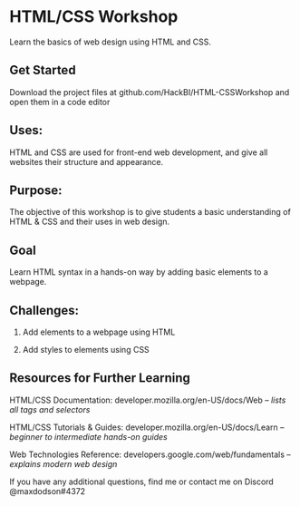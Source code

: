 # HTML/CSS Workshop
Learn the basics of web design using HTML and CSS.

## Get Started

Download the project files at github.com/HackBI/HTML-CSSWorkshop and open them in a code editor
    
## Uses: 
HTML and CSS are used for front-end web development, and give all websites their structure and appearance.

## Purpose: 
The objective of this workshop is to give students a basic understanding of HTML & CSS and their uses in web design.

## Goal
Learn HTML syntax in a hands-on way by adding basic elements to a webpage.

## Challenges:

1.  Add elements to a webpage using HTML
    
2.  Add styles to elements using CSS
    
## Resources for Further Learning
HTML/CSS Documentation: developer.mozilla.org/en-US/docs/Web  – *lists all tags and selectors*

HTML/CSS Tutorials & Guides: developer.mozilla.org/en-US/docs/Learn – *beginner to intermediate hands-on guides*

Web Technologies Reference: developers.google.com/web/fundamentals – *explains modern web design*


If you have any additional questions, find me or contact me on Discord @maxdodson#4372
